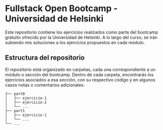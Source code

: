 # Fullstack Open Bootcamp - Universidad de Helsinki
Este repositorio contiene los ejercicios realizados como parte del bootcamp gratuito ofrecido por la Universidad de Helsinki. A lo largo del curso, se irán subiendo mis soluciones a los ejercicios propuestos en cada módulo.

## Estructura del repositorio
El repositorio está organizado en carpetas, cada una correspondiente a un módulo o sección del bootcamp. Dentro de cada carpeta, encontrarás los ejercicios asociados a esa sección, con su respectivo código y en algunos casos notas o comentarios adicionales.


```
├── part0
│   ├── ejercicio-1
│   ├── ejercicio-2
│   └── ...
├── part1
│   ├── ejercicio-1
│   └── ...
└── ...
